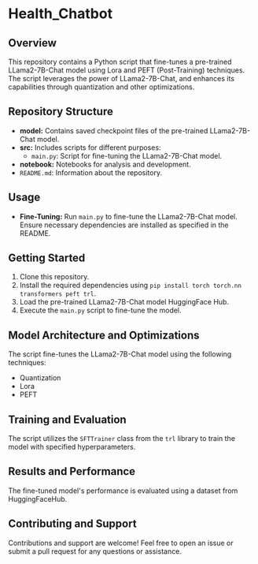 # Health_Chatbot


## Overview
This repository contains a Python script that fine-tunes a pre-trained LLama2-7B-Chat model using Lora and PEFT (Post-Training) techniques. The script leverages the power of LLama2-7B-Chat, and enhances its capabilities through quantization and other optimizations.

## Repository Structure
- **model:** Contains saved checkpoint files of the pre-trained LLama2-7B-Chat model.
- **src:** Includes scripts for different purposes:
  - `main.py`: Script for fine-tuning the LLama2-7B-Chat model.
- **notebook:** Notebooks for analysis and development.
- `README.md`: Information about the repository.

## Usage
- **Fine-Tuning:** Run `main.py` to fine-tune the LLama2-7B-Chat model. Ensure necessary dependencies are installed as specified in the README.

## Getting Started
1. Clone this repository.
2. Install the required dependencies using `pip install torch torch.nn transformers peft trl`.
3. Load the pre-trained LLama2-7B-Chat model HuggingFace Hub.
4. Execute the `main.py` script to fine-tune the model.

## Model Architecture and Optimizations
The script fine-tunes the LLama2-7B-Chat model using the following techniques:
- Quantization
- Lora
- PEFT

## Training and Evaluation
The script utilizes the `SFTTrainer` class from the `trl` library to train the model with specified hyperparameters.

## Results and Performance
The fine-tuned model's performance is evaluated using a dataset from HuggingFaceHub.

## Contributing and Support
Contributions and support are welcome! Feel free to open an issue or submit a pull request for any questions or assistance.

 

